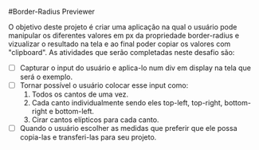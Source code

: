 #Border-Radius Previewer

O objetivo deste projeto é criar uma aplicação na qual o usuário pode manipular os diferentes valores em px da propriedade border-radius e vizualizar o resultado na tela e ao final poder copiar os valores com "clipboard". 
As atividades  que serão completadas neste desafio são:
- [ ] Capturar o input do usuário e aplica-lo num div em display na tela que será o exemplo.
- [ ] Tornar possível o usuário colocar esse input como:
    1. Todos os cantos de uma vez.
    2. Cada canto individualmente sendo eles top-left, top-right, bottom-right e bottom-left.
    3. Cirar cantos elípticos para cada canto.
- [ ] Quando o usuário escolher as medidas que preferir que ele possa copia-las e transferi-las para seu projeto.